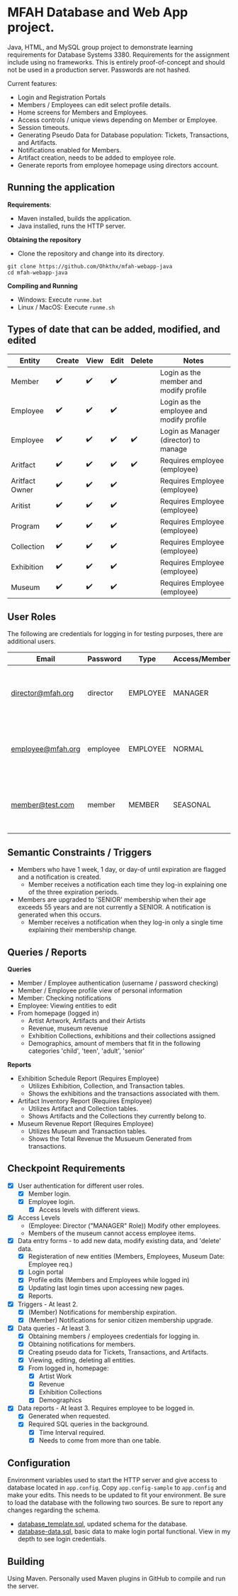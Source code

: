 # MFAH Database and Web App project.

Java, HTML, and MySQL group project to demonstrate learning requirements for Database Systems 3380. Requirements for the assignment include using no frameworks. This is entirely proof-of-concept and should not be used in a production server. Passwords are not hashed.

Current features:
- Login and Registration Portals
- Members / Employees can edit select profile details.
- Home screens for Members and Employees.
- Access controls / unique views depending on Member or Employee.
- Session timeouts.
- Generating Pseudo Data for Database population: Tickets, Transactions, and Artifacts.
- Notifications enabled for Members.
- Artifact creation, needs to be added to employee role.
- Generate reports from employee homepage using directors account.

## Running the application

**Requirements**:
- Maven installed, builds the application.
- Java installed, runs the HTTP server.

**Obtaining the repository**
- Clone the repository and change into its directory.

```
git clone https://github.com/Ohkthx/mfah-webapp-java
cd mfah-webapp-java
```

**Compiling and Running**
- Windows: Execute `runme.bat`
- Linux / MacOS: Execute `runme.sh`

## Types of date that can be added, modified, and edited

|Entity|Create|View|Edit|Delete|Notes|
|-|-|-|-|-|-|
|Member|:heavy_check_mark:|:heavy_check_mark:|:heavy_check_mark:||Login as the member and modify profile|
|Employee|:heavy_check_mark:|:heavy_check_mark:|:heavy_check_mark:||Login as the employee and modify profile|
|Employee|:heavy_check_mark:|:heavy_check_mark:|:heavy_check_mark:|:heavy_check_mark:|Login as Manager (director) to manage|
|Aritfact|:heavy_check_mark:|:heavy_check_mark:|:heavy_check_mark:|:heavy_check_mark:|Requires employee (employee)|
|Aritfact Owner|:heavy_check_mark:|:heavy_check_mark:|:heavy_check_mark:||Requires Employee (employee)|
|Aritist|:heavy_check_mark:|:heavy_check_mark:|:heavy_check_mark:||Requires Employee (employee)|
|Program|:heavy_check_mark:|:heavy_check_mark:|:heavy_check_mark:||Requires Employee (employee)|
|Collection|:heavy_check_mark:|:heavy_check_mark:|:heavy_check_mark:||Requires Employee (employee)|
|Exhibition|:heavy_check_mark:|:heavy_check_mark:|:heavy_check_mark:||Requires Employee (employee)|
|Museum|:heavy_check_mark:|:heavy_check_mark:|:heavy_check_mark:||Requires Employee (employee)|

## User Roles

The following are credentials for logging in for testing purposes, there are additional users.

|Email|Password|Type|Access/Membership|Notes|
|-|-|-|-|-|
|director@mfah.org|director|EMPLOYEE|MANAGER|Can do everything employee can, but also edit employees.|
|employee@mfah.org|employee|EMPLOYEE|NORMAL|Normal exmployee view, can edit aspects of the museum.|
|member@test.com|member|MEMBER|SEASONAL|Will demonstrate 2 triggers (Notifcations) after logging in.|

## Semantic Constraints / Triggers
- Members who have 1 week, 1 day, or day-of until expiration are flagged and a notification is created.
    - Member receives a notification each time they log-in explaining one of the three expiration periods.
- Members are upgraded to 'SENIOR' membership when their age exceeds 55 years and are not currently a SENIOR. A notification is generated when this occurs.
    - Member receives a notification when they log-in only a single time explaining their membership change.

## Queries / Reports

**Queries**
- Member / Employee authentication (username / password checking)
- Member / Employee profile view of personal information
- Member: Checking notifications
- Employee: Viewing entities to edit
- From homepage (logged in)
    - Artist Artwork, Artifacts and their Artists
    - Revenue, museum revenue
    - Exhibition Collections, exhibitions and their collections assigned
    - Demographics, amount of members that fit in the following categories 'child', 'teen', 'adult', 'senior'

**Reports**
- Exhibition Schedule Report (Requires Employee)
    - Utilizes Exhibition, Collection, and Transaction tables.
    - Shows the exhibitions and the transactions associated with them.
- Artifact Inventory Report (Requires Employee)
    - Utilizes Artifact and Collection tables.
    - Shows Artifacts and the Collections they currently belong to.
- Museum Revenue Report (Requires Employee)
    - Utilizes Museum and Transaction tables.
    - Shows the Total Revenue the Musueum Generated from transactions.

## Checkpoint Requirements

- [X] User authentication for different user roles.
    - [X] Member login.
    - [X] Employee login.
        - [X] Access levels with different views.
- [X] Access Levels
    - (Employee: Director ("MANAGER" Role)) Modify other employees.
    - Members of the museum cannot access employee items.
- [X] Data entry forms - to add new data, modify existing data, and 'delete' data.
    - [X] Registeration of new entities (Members, Employees, Museum Date: Employee req.)
    - [X] Login portal 
    - [X] Profile edits (Members and Employees while logged in)
    - [X] Updating last login times upon accessing new pages.
    - [X] Reports.
- [X] Triggers - At least 2.
    - [X] (Member) Notifications for membership expiration.
    - [X] (Member) Notifications for senior citizen membership upgrade.
- [X] Data queries - At least 3.
    - [X] Obtaining members / employees credentials for logging in.
    - [X] Obtaining notifications for members.
    - [X] Creating pseudo data for Tickets, Transactions, and Artifacts.
    - [X] Viewing, editing, deleting all entities.
    - [X] From logged in, homepage:
        - [X] Artist Work
        - [X] Revenue
        - [X] Exhibition Collections
        - [X] Demographics
- [X] Data reports - At least 3. Requires employee to be logged in.
    - [X] Generated when requested.
    - [X] Required SQL queries in the background.
        - [X] Time Interval required.
        - [X] Needs to come from more than one table.

## Configuration

Environment variables used to start the HTTP server and give access to database located in `app.config`. Copy `app.config-sample` to `app.config` and make your edits. This needs to be updated to fit your environment. Be sure to load the database with the following two sources. Be sure to report any changes regarding the schema.

- [database_template.sql](https://github.com/Ohkthx/mfah-webapp-java/blob/main/database_template.sql), updated schema for the database.
- [database-data.sql](https://github.com/Ohkthx/mfah-webapp-java/blob/main/database-data.sql), basic data to make login portal functional. View in my depth to see login credentials.

## Building

Using Maven. Personally used Maven plugins in GitHub to compile and run the server.